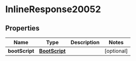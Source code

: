 

# InlineResponse20052

## Properties

Name | Type | Description | Notes
------------ | ------------- | ------------- | -------------
**bootScript** | [**BootScript**](BootScript.md) |  |  [optional]



